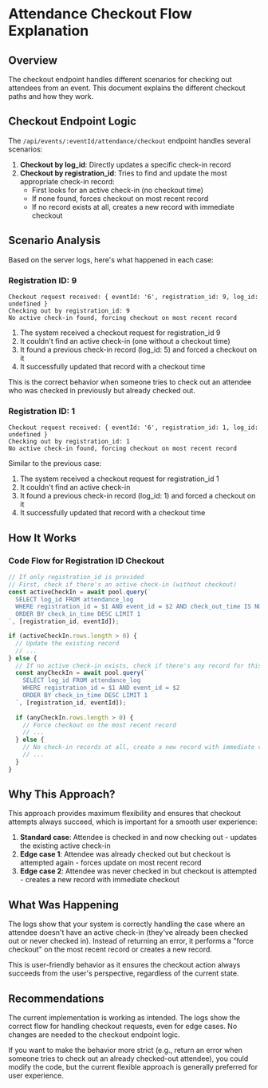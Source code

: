 # Attendance Checkout Flow Explanation

## Overview

The checkout endpoint handles different scenarios for checking out attendees from an event. This document explains the different checkout paths and how they work.

## Checkout Endpoint Logic

The `/api/events/:eventId/attendance/checkout` endpoint handles several scenarios:

1. **Checkout by log_id**: Directly updates a specific check-in record
2. **Checkout by registration_id**: Tries to find and update the most appropriate check-in record:
   - First looks for an active check-in (no checkout time)
   - If none found, forces checkout on most recent record
   - If no record exists at all, creates a new record with immediate checkout

## Scenario Analysis

Based on the server logs, here's what happened in each case:

### Registration ID: 9

```
Checkout request received: { eventId: '6', registration_id: 9, log_id: undefined }
Checking out by registration_id: 9
No active check-in found, forcing checkout on most recent record
```

1. The system received a checkout request for registration_id 9
2. It couldn't find an active check-in (one without a checkout time)
3. It found a previous check-in record (log_id: 5) and forced a checkout on it
4. It successfully updated that record with a checkout time

This is the correct behavior when someone tries to check out an attendee who was checked in previously but already checked out.

### Registration ID: 1

```
Checkout request received: { eventId: '6', registration_id: 1, log_id: undefined }
Checking out by registration_id: 1
No active check-in found, forcing checkout on most recent record
```

Similar to the previous case:
1. The system received a checkout request for registration_id 1
2. It couldn't find an active check-in
3. It found a previous check-in record (log_id: 1) and forced a checkout on it
4. It successfully updated that record with a checkout time

## How It Works

### Code Flow for Registration ID Checkout

```javascript
// If only registration_id is provided
// First, check if there's an active check-in (without checkout)
const activeCheckIn = await pool.query(`
  SELECT log_id FROM attendance_log
  WHERE registration_id = $1 AND event_id = $2 AND check_out_time IS NULL
  ORDER BY check_in_time DESC LIMIT 1
`, [registration_id, eventId]);

if (activeCheckIn.rows.length > 0) {
  // Update the existing record
  // ...
} else {
  // If no active check-in exists, check if there's any record for this registration
  const anyCheckIn = await pool.query(`
    SELECT log_id FROM attendance_log
    WHERE registration_id = $1 AND event_id = $2
    ORDER BY check_in_time DESC LIMIT 1
  `, [registration_id, eventId]);
  
  if (anyCheckIn.rows.length > 0) {
    // Force checkout on the most recent record
    // ...
  } else {
    // No check-in records at all, create a new record with immediate checkout
    // ...
  }
}
```

## Why This Approach?

This approach provides maximum flexibility and ensures that checkout attempts always succeed, which is important for a smooth user experience:

1. **Standard case**: Attendee is checked in and now checking out - updates the existing active check-in
2. **Edge case 1**: Attendee was already checked out but checkout is attempted again - forces update on most recent record
3. **Edge case 2**: Attendee was never checked in but checkout is attempted - creates a new record with immediate checkout

## What Was Happening

The logs show that your system is correctly handling the case where an attendee doesn't have an active check-in (they've already been checked out or never checked in). Instead of returning an error, it performs a "force checkout" on the most recent record or creates a new record.

This is user-friendly behavior as it ensures the checkout action always succeeds from the user's perspective, regardless of the current state.

## Recommendations

The current implementation is working as intended. The logs show the correct flow for handling checkout requests, even for edge cases. No changes are needed to the checkout endpoint logic.

If you want to make the behavior more strict (e.g., return an error when someone tries to check out an already checked-out attendee), you could modify the code, but the current flexible approach is generally preferred for user experience.
